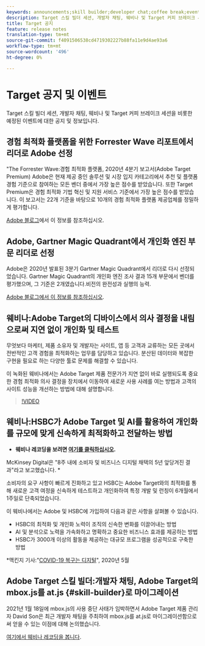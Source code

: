 ```yaml
---
keywords: announcements;skill builder;developer chat;coffee break;events
description: Target 스킬 빌더 세션, 개발자 채팅, 웨비나 및 Target 커피 브레이크 세션을 비롯한 예정된 이벤트에 대한 정보입니다.
title: Target 공지
feature: release notes
translation-type: tm+mt
source-git-commit: f4091506538cd4719302227b88fa11e9d4ae93a6
workflow-type: tm+mt
source-wordcount: '496'
ht-degree: 0%

---
```



# Target 공지 및 이벤트

Target 스킬 빌더 세션, 개발자 채팅, 웨비나 및 Target 커피 브레이크 세션을 비롯한 예정된 이벤트에 대한 공지 및 정보입니다.

## 경험 최적화 플랫폼을 위한 Forrester Wave 리포트에서 리더로 Adobe 선정

&quot;The Forrester Wave:경험 최적화 플랫폼, 2020년 4분기 보고서(Adobe Target Premium) Adobe은 현재 제공 중인 솔루션 및 시장 입지 카테고리에서 추천 및 플랫폼 경험 기준으로 참여하는 모든 벤더 중에서 가장 높은 점수를 받았습니다. 또한 Target Premium은 경험 최적화 기법 혁신 및 지원 서비스 기준에서 가장 높은 점수를 받았습니다. 이 보고서는 22개 기준을 바탕으로 10개의 경험 최적화 플랫폼 제공업체를 정밀하게 평가합니다.

[Adobe 블로그](https://blog.adobe.com/en/2020/11/24/adobe-named-leader-in-forrester-wave-report-experience-optimization-platforms.html)에서 이 정보를 참조하십시오.

## Adobe, Gartner Magic Quadrant에서 개인화 엔진 부문 리더로 선정

Adobe은 2020년 발표된 3분기 Gartner Magic Quadrant에서 리더로 다시 선정되었습니다. Gartner Magic Quadrant의 개인화 엔진 조사 결과 15개 부문에서 벤더를 평가했으며, 그 기준은 2개였습니다.비전의 완전성과 실행의 능력.

[Adobe 블로그에서 이 정보를 참조하십시오](https://theblog.adobe.com/adobe-again-named-leader-in-gartner-magic-quadrant-for-personalization-engines/).

## 웨비나:Adobe Target의 디바이스에서 의사 결정을 내림으로써 지연 없이 개인화 및 테스트

무엇보다 마케터, 제품 소유자 및 개발자는 사이트, 앱 등 고객과 교류하는 모든 곳에서 전반적인 고객 경험을 최적화하는 업무를 담당하고 있습니다. 분산된 데이터와 복잡한 구현을 필요로 하는 다양한 툴로 문제를 해결할 수 있습니다.

이 녹화된 웨비나에서는 Adobe Target 제품 전문가가 지연 없이 바로 실행되도록 중요한 경험 최적화 의사 결정을 장치에서 이동하여 새로운 사용 사례를 여는 방법과 고객의 사이트 성능을 개선하는 방법에 대해 설명합니다.

>[!VIDEO](https://video.tv.adobe.com/v/328148)

## 웨비나:HSBC가 Adobe Target 및 AI를 활용하여 개인화를 규모에 맞게 신속하게 최적화하고 전달하는 방법

* **웨비나 레코딩을 보려면  [여기를 클릭하십시오](https://seminars.adobeconnect.com/ps4ozlg7qfdy/?proto=true).**

McKinsey Digital은 &quot;8주 내에 소비자 및 비즈니스 디지털 채택의 5년 앞당겨진 결과&quot;라고 보고했습니다. *

소비자의 요구 사항이 빠르게 진화하고 있고 HSBC는 Adobe Target와의 최적화를 통해 새로운 고객 여정을 신속하게 테스트하고 개인화하여 특정 개발 및 런칭이 6개월에서 1주일로 단축되었습니다.

이 웨비나에서는 Adobe 및 HSBC에 가입하여 다음과 같은 사항을 살펴볼 수 있습니다.

* HSBC의 최적화 및 개인화 노력이 조직의 신속한 변화를 이끌어내는 방법
* AI 및 분석으로 노력을 가속화하고 명확하고 중요한 비즈니스 효과를 제공하는 방법
* HSBC가 3000개 이상의 활동을 제공하는 대규모 프로그램을 성공적으로 구축한 방법

*맥킨지 기사:&quot;[COVID-19 복구는 디지털](https://www.mckinsey.com/business-functions/mckinsey-digital/our-insights/the-covid-19-recovery-will-be-digital-a-plan-for-the-first-90-days#)&quot;, 2020년 5월

## Adobe Target 스킬 빌더:개발자 채팅, Adobe Target의 mbox.js를 at.js {#skill-builder}로 마이그레이션

2021년 1월 18일에 mbox.js의 사용 중단 사태가 임박하면서 Adobe Target 제품 관리자 David Son은 최근 개발자 채팅을 주최하여 mbox.js를 at.js로 마이그레이션함으로써 얻을 수 있는 이점에 대해 논의했습니다.

[여기에서 웨비나 레코딩을 봅니다](https://seminars.adobeconnect.com/ptdo6mfo6qn6/?proto=true).